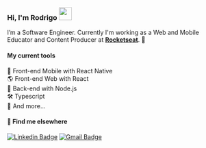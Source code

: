 ### Hi, I'm Rodrigo <img src="https://media.giphy.com/media/hvRJCLFzcasrR4ia7z/giphy.gif" width="30px">

I’m a Software Engineer. Currently I'm working as a Web and Mobile Educator and Content Producer at [**Rocketseat**](https://github.com/rocketseat-education). 🚀

#### My current tools 
📲 Front-end Mobile with React Native  
🌎 Front-end Web with React  
📡 Back-end with Node.js  
🛠️ Typescript  
🧰 And more...  

#### 💬 Find me elsewhere

[![Linkedin Badge](https://img.shields.io/badge/-Linkedin-blue?style=flat-square&logo=Linkedin&logoColor=white&link=https://www.linkedin.com/in/rodrigo-goncalves-santana/)](https://www.linkedin.com/in/rodrigo-goncalves-santana/) 
[![Gmail Badge](https://img.shields.io/badge/-rodrigorgtic@gmail.com-c14438?style=flat-square&logo=Gmail&logoColor=white&link=mailto:rodrigorgtic@gmail.com)](mailto:fhugoduarte@gmail.com)
